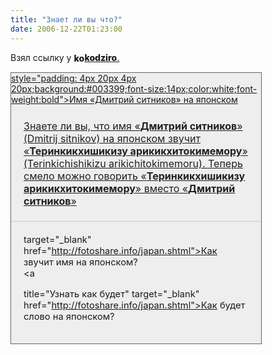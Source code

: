 ```yaml
---
title: "Знает ли вы что?"
date: 2006-12-22T01:23:00
---
```


<P>Взял ссылку у <SPAN class=ljuser style="FONT-WEIGHT: 800" atomicselection="true"><A class=ljuser href="http://www.livejournal.com/userinfo.bml?user=kodziro"><IMG class=ljuser height=17 alt=kodziro src="http://www.livejournal.com/img/userinfo.gif" width=17 align=absMiddle border=0><A class=ljuser href="http://www.livejournal.com/users/kodziro/">kodziro</SPAN>.</P>

<div style="margin:10px;margin-left:0px;width:400px;border:solid 1px #666666;background:#EEEEEE"><div

style="padding: 4px 20px 4px 20px;background:#003399;font-size:14px;color:white;font-weight:bold">Имя «Дмитрий ситников» на японском</div>

<div style="padding: 10px 20px 10px 20px;font-size:12pt;color:#202020">Знаете ли вы, что имя «<b>Дмитрий ситников</b>» (Dmitrij sitnikov) на японском звучит «<b>Теринкикхишикизу арикикхитокимемору</b>» (Terinkichishikizu arikichitokimemoru). Теперь смело можно говорить «<b>Теринкикхишикизу арикикхитокимемору</b>» вместо «<b>Дмитрий ситников</b>»</div><div style="padding:20px;font-size:11pt;border-top:solid 1px #CCCCCC;margin-top:12px"><a title="Узнать как будет"

 target="_blank" href="http://fotoshare.info/japan.shtml">Как звучит имя на японском?</a><br><a

 title="Узнать как будет" target="_blank" href="http://fotoshare.info/japan.shtml">Как будет слово на японском?</a></div></div>
